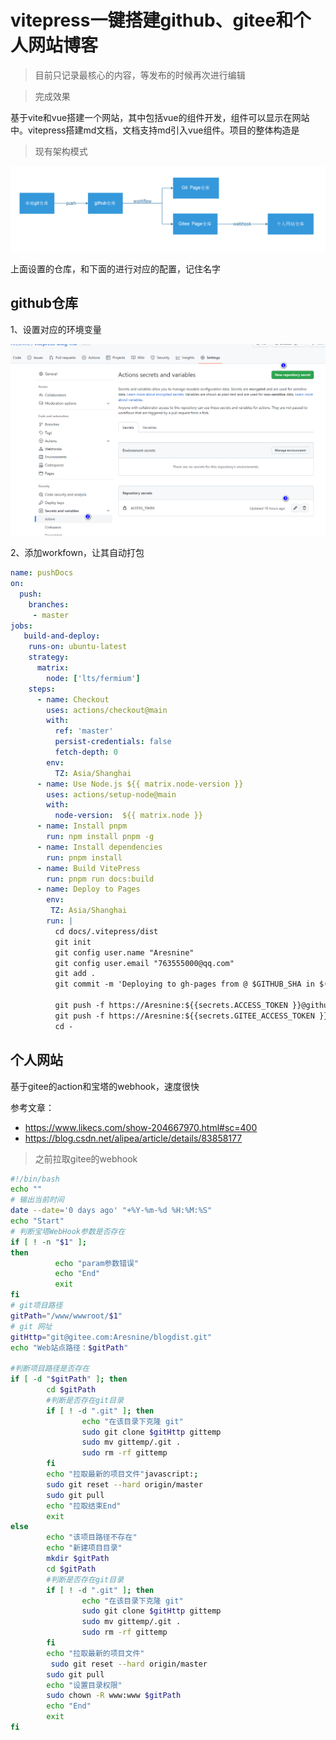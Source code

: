 # vitepress一键搭建github、gitee和个人网站博客

> 目前只记录最核心的内容，等发布的时候再次进行编辑

> 完成效果

基于vite和vue搭建一个网站，其中包括vue的组件开发，组件可以显示在网站中。vitepress搭建md文档，文档支持md引入vue组件。项目的整体构造是



> 现有架构模式

![image-20230226005323562](assets/image-20230226005323562.png)

上面设置的仓库，和下面的进行对应的配置，记住名字

## github仓库

1、设置对应的环境变量

![image-20230225220741692](assets/image-20230225220741692.png)

2、添加workfown，让其自动打包

```yml
name: pushDocs
on:
  push:
    branches: 
     - master
jobs:
   build-and-deploy:
    runs-on: ubuntu-latest
    strategy:
      matrix:
        node: ['lts/fermium']
    steps:
      - name: Checkout
        uses: actions/checkout@main
        with:
          ref: 'master'
          persist-credentials: false
          fetch-depth: 0
        env:
          TZ: Asia/Shanghai
      - name: Use Node.js ${{ matrix.node-version }}
        uses: actions/setup-node@main
        with:
          node-version:  ${{ matrix.node }}
      - name: Install pnpm
        run: npm install pnpm -g
      - name: Install dependencies
        run: pnpm install
      - name: Build VitePress
        run: pnpm run docs:build
      - name: Deploy to Pages
        env:
         TZ: Asia/Shanghai
        run: |
          cd docs/.vitepress/dist
          git init
          git config user.name "Aresnine"
          git config user.email "763555000@qq.com"
          git add .
          git commit -m 'Deploying to gh-pages from @ $GITHUB_SHA in $(date +"%Y年%m月%d日 %T %Z")'
         
          git push -f https://Aresnine:${{secrets.ACCESS_TOKEN }}@github.com/Aresnine/Aresnine.github.io.git master:master
          git push -f https://Aresnine:${{secrets.GITEE_ACCESS_TOKEN }}@gitee.com/Aresnine/blogdist.git master:master
          cd -
```

## 个人网站

基于gitee的action和宝塔的webhook，速度很快

参考文章：

- https://www.likecs.com/show-204667970.html#sc=400
- https://blog.csdn.net/alipea/article/details/83858177

> 之前拉取gitee的webhook

```bash
#!/bin/bash
echo ""
# 输出当前时间
date --date='0 days ago' "+%Y-%m-%d %H:%M:%S"
echo "Start"
# 判断宝塔WebHook参数是否存在
if [ ! -n "$1" ];
then 
          echo "param参数错误"
          echo "End"
          exit
fi
# git项目路径
gitPath="/www/wwwroot/$1"
# git 网址
gitHttp="git@gitee.com:Aresnine/blogdist.git"
echo "Web站点路径：$gitPath"

#判断项目路径是否存在
if [ -d "$gitPath" ]; then
        cd $gitPath
        #判断是否存在git目录
        if [ ! -d ".git" ]; then
                echo "在该目录下克隆 git"
                sudo git clone $gitHttp gittemp
                sudo mv gittemp/.git .
                sudo rm -rf gittemp
        fi
        echo "拉取最新的项目文件"javascript:;
        sudo git reset --hard origin/master
        sudo git pull       
        echo "拉取结束End"
        exit
else
        echo "该项目路径不存在"
        echo "新建项目目录"
        mkdir $gitPath
        cd $gitPath
        #判断是否存在git目录
        if [ ! -d ".git" ]; then
                echo "在该目录下克隆 git"
                sudo git clone $gitHttp gittemp
                sudo mv gittemp/.git .
                sudo rm -rf gittemp
        fi
        echo "拉取最新的项目文件"
         sudo git reset --hard origin/master
        sudo git pull
        echo "设置目录权限"
        sudo chown -R www:www $gitPath
        echo "End"
        exit
fi
```







